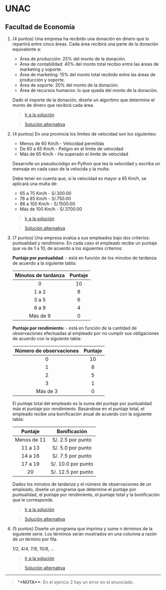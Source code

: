 # UNAC

## Facultad de Economía

1. (4 puntos) Una empresa ha recibido una donación en dinero que lo repartirá entre cinco áreas. Cada área recibirá una parte de la donación equivalente a:

   - Área de producción: 25% del monto de la donación.
   - Área de contabilidad: 40% del monto total recibio entre las áreas de marketing y soporte.
   - Área de marketing: 15% del monto total recibido entre las áreas de producción y soporte.
   - Área de soporte: 20% del monto de la donación.
   - Área de recursos humanos: lo que queda del monto de la donación.

   Dado el importe de la donación, diseñe un algoritmo que determine el monto de dinero que recibirá cada área.

   > [Ir a la solución](./sol_01.py)

   > [Solución alternativa](./alt/sol_01.py)

2. (4 puntos) En una provincia los límites de velocidad son los siguientes:

   - Menos de 60 Km/h - Velocidad permitida
   - De 60 a 65 Km/h - Peligro en el límite de velocidad
   - Más de 65 Km/h - Ha superado el límite de velocidad

   Desarrolle un pseudocódigo en Python que lea la velocidad y escriba un mensaje en cada caso de la velocida y la multa.

   Debe tener en cuenta que, si la velocidad es mayor a 65 Km/h, se aplicará una multa de:

   - 65 a 75 Km/h - S/.300.00
   - 76 a 85 Km/h - S/.750.00
   - 86 a 100 Km/h - S/.1500.00
   - Más de 100 Km/h - S/.3700.00

   > [Ir a la solución](./sol_02.py)

   > [Solución alternativa](./alt/sol_02.py)

3. (7 puntos) Una empresa evalúa a sus empleados bajo dos criterios: puntualidad y rendimieno. En cada caso el empleado recibe un puntaje que va de 1 a 10, de acuerdo a los siguientes criterios:

   **Puntaje por puntualidad**: - está en función de los minutos de tardanza de acuerdo a la siguiente tabla:

   | Minutos de tardanza | Puntaje |
   | :-----------------: | :-----: |
   |          0          |   10    |
   |        1 a 2        |    8    |
   |        3 a 5        |    6    |
   |        6 a 9        |    4    |
   |      Más de 9       |    0    |

   **Puntaje por rendimiento**: - está en función de la cantidad de observaciones efectuadas al empleado por no cumplir sus obligaciones de acuerdo con la siguiente tabla:

   | Número de observaciones | Puntaje |
   | :---------------------: | :-----: |
   |            0            |   10    |
   |            1            |    8    |
   |            2            |    5    |
   |            3            |    1    |
   |        Más de 3         |    0    |

   El puntaje total del empleado es la suma del puntaje por puntualidad más el puntaje por rendimiento. Basándose en el puntaje total, el empleado recibe una bonificación anual de acuerdo con la siguiente tabla:

   |   Puntaje   |    Bonificación    |
   | :---------: | :----------------: |
   | Menos de 11 | S/. 2.5 por punto  |
   |   11 a 13   | S/. 5.0 por punto  |
   |   14 a 16   | S/. 7.5 por punto  |
   |   17 a 19   | S/. 10.0 por punto |
   |     20      | S/. 12.5 por punto |

   Dados los minutos de tardanza y el número de observaciones de un empleado, diseñe un programa que determine el puntaje por puntualidad, el puntaje por rendimiento, el puntaje total y la bonificación que le corresponde.

   > [Ir a la solución](./sol_03.py)

   > [Solución alternativa](./alt/sol_03.py)

4. (5 puntos) Diseñe un programa que imprima y sume n términos de la siguiente serie. Los términos serán mostrados en una columna a razón de un término por fila.

   1/2, 4/4, 7/6, 10/8, ...

   > [Ir a la solución](./sol_04.py)

   > [Solución alternativa](./alt/sol_04.py)

---

> \***\*NOTA\*\***: En el ejericio 2 hay un error en el enunciado.
